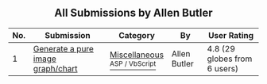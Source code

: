 ﻿<div align="center">

## All Submissions by Allen Butler

</div>

No.  | Submission | Category | By   | User Rating
---- | ---------- | -------- | ---- | -----------
1 | [Generate a pure image graph/chart<br />](https://github.com/Planet-Source-Code/allen-butler-generate-a-pure-image-graph-chart__4-8026) | [Miscellaneous<br /><sup>ASP / VbScript</sup>](../ByCategory/miscellaneous__4-1.md) | Allen Butler | 4.8 (29 globes from 6 users)
